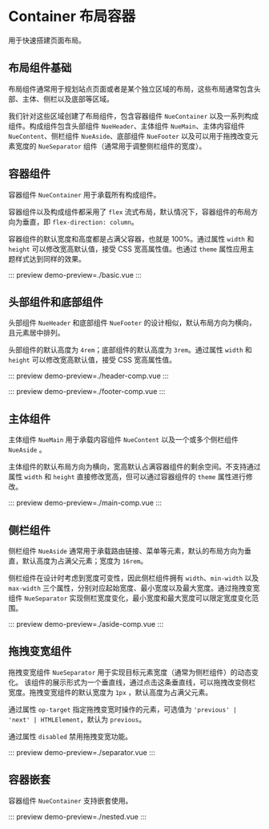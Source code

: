 # Container 布局容器

用于快速搭建页面布局。

## 布局组件基础

布局组件通常用于规划站点页面或者是某个独立区域的布局，这些布局通常包含头部、主体、侧栏以及底部等区域。

我们针对这些区域创建了布局组件，包含容器组件 `NueContainer` 以及一系列构成组件。构成组件包含头部组件
`NueHeader`、主体组件 `NueMain`、主体内容组件 `NueContent`、侧栏组件 `NueAside`、底部组件 `NueFooter`
以及可以用于拖拽改变元素宽度的 `NueSeparator` 组件（通常用于调整侧栏组件的宽度）。

## 容器组件

容器组件 `NueContainer` 用于承载所有构成组件。

容器组件以及构成组件都采用了 `flex` 流式布局，默认情况下，容器组件的布局方向为垂直，即
`flex-direction: column`。

容器组件的默认宽度和高度都是占满父容器，也就是 100%。通过属性 `width` 和 `height` 可以修改宽高默认值，接受
CSS 宽高属性值。也通过 `theme` 属性应用主题样式达到同样的效果。

::: preview
demo-preview=./basic.vue
:::

## 头部组件和底部组件

头部组件 `NueHeader` 和底部组件 `NueFooter` 的设计相似，默认布局方向为横向，且元素居中排列。

头部组件的默认高度为 `4rem`；底部组件的默认高度为 `3rem`。通过属性 `width` 和 `height` 可以修改宽高默认值，接受
CSS 宽高属性值。

::: preview
demo-preview=./header-comp.vue
:::

::: preview
demo-preview=./footer-comp.vue
:::

## 主体组件

主体组件 `NueMain` 用于承载内容组件 `NueContent` 以及一个或多个侧栏组件 `NueAside` 。

主体组件的默认布局方向为横向，宽高默认占满容器组件的剩余空间。不支持通过属性 `width` 和 `height`
直接修改宽高，但可以通过容器组件的 `theme` 属性进行修改。

::: preview
demo-preview=./main-comp.vue
:::

## 侧栏组件

侧栏组件 `NueAside` 通常用于承载路由链接、菜单等元素，默认的布局方向为垂直，默认高度为占满父元素；宽度为
`16rem`。

侧栏组件在设计时考虑到宽度可变性，因此侧栏组件拥有 `width`、`min-width` 以及 `max-width`
三个属性，分别对应起始宽度、最小宽度以及最大宽度。通过拖拽变宽组件 `NueSeparator`
实现侧栏宽度变化，最小宽度和最大宽度可以限定宽度变化范围。

::: preview
demo-preview=./aside-comp.vue
:::

## 拖拽变宽组件

拖拽变宽组件 `NueSeparator` 用于实现目标元素宽度（通常为侧栏组件）的动态变化。
该组件的展示形式为一个垂直线，通过点击这条垂直线，可以拖拽改变侧栏宽度。拖拽变宽组件的默认宽度为 `1px`
，默认高度为占满父元素。

通过属性 `op-target` 指定拖拽变宽时操作的元素，可选值为 `'previous' | 'next' | HTMLElement`，默认为
`previous`。

通过属性 `disabled` 禁用拖拽变宽功能。

::: preview
demo-preview=./separator.vue
:::

## 容器嵌套

容器组件 `NueContainer` 支持嵌套使用。

::: preview
demo-preview=./nested.vue
:::
